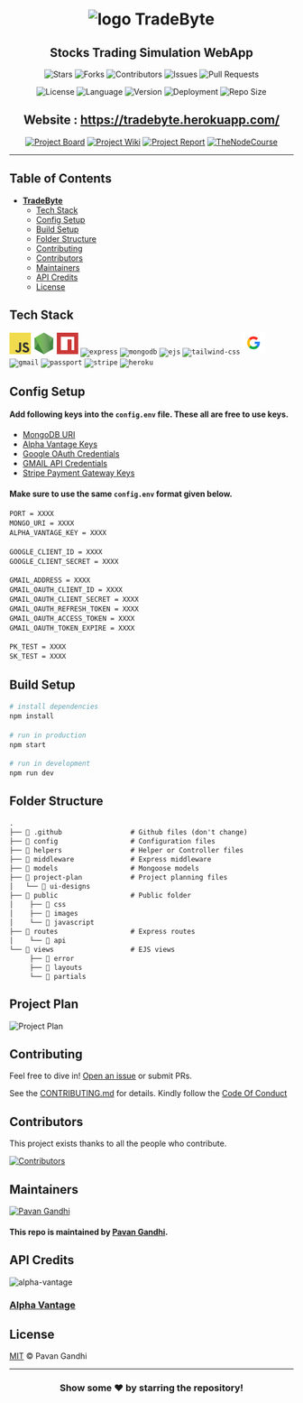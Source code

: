 <div align="center">

# <img src="public/images/TradeByte-Favicon.png" alt="logo" width="30"/> **TradeByte**

## Stocks Trading Simulation WebApp

![Stars](https://img.shields.io/github/stars/iampavangandhi/TradeByte?color=2948ff&label=Stars&style=flat-square) ![Forks](https://img.shields.io/github/forks/iampavangandhi/TradeByte?color=2948ff&label=Forks&style=flat-square) ![Contributors](https://img.shields.io/github/contributors/iampavangandhi/TradeByte?color=2948ff&label=Contributors&style=flat-square) ![Issues](https://img.shields.io/github/issues/iampavangandhi/TradeByte?color=2948ff&label=Issues&style=flat-square) ![Pull Requests](https://img.shields.io/github/issues-pr/iampavangandhi/TradeByte?color=2948ff&label=Pull%20Requests&style=flat-square)

![License](https://img.shields.io/github/license/iampavangandhi/TradeByte?color=2948ff&label=License&style=flat-square) ![Language](https://img.shields.io/github/languages/top/iampavangandhi/TradeByte?color=2948ff&label=Language&style=flat-square) ![Version](https://img.shields.io/github/package-json/v/iampavangandhi/TradeByte?color=2948ff&label=Version&style=flat-square) ![Deployment](https://img.shields.io/github/deployments/iampavangandhi/TradeByte/tradebyte?color=2948ff&label=Deployment&style=flat-square) ![Repo Size](https://img.shields.io/github/repo-size/iampavangandhi/TradeByte?color=2948ff&label=Repo%20Size&style=flat-square)

## Website : https://tradebyte.herokuapp.com/

[![Project Board](https://img.shields.io/badge/-Project%20Board-0e76a8?style=for-the-badge&logo=Github&logoColor=white)](https://github.com/iampavangandhi/TradeByte/projects/1) [![Project Wiki](https://img.shields.io/badge/-Project%20Wiki-283c86?style=for-the-badge&logo=wikipedia&logoColor=white)](https://github.com/iampavangandhi/TradeByte/wiki) [![Project Report](https://img.shields.io/badge/-Project%20Report-3b5998?style=for-the-badge&logo=google-sheets&logoColor=white)](https://docs.google.com/spreadsheets/d/1_vg-F2dk6jWy9jcYlGuKqAnXUX6NwbbnLg9Bmn_Ulrk/edit?usp=sharing) [![TheNodeCourse](https://img.shields.io/badge/-TheNodeCourse-11998e?style=for-the-badge&logo=node.js&logoColor=white)](https://github.com/iampavangandhi/TheNodeCourse)

</div>

---

## Table of Contents

- [**TradeByte**](#img-srcpublicimagestradebyte-faviconpng-width30-tradebyte)
  - [Tech Stack](#tech-stack)
  - [Config Setup](#config-setup)
  - [Build Setup](#build-setup)
  - [Folder Structure](#folder-structure)
  - [Contributing](#contributing)
  - [Contributors](#contributors)
  - [Maintainers](#maintainers)
  - [API Credits](#api-credits)
  - [License](#license)

## Tech Stack

<code><img height="38" src="https://raw.githubusercontent.com/github/explore/80688e429a7d4ef2fca1e82350fe8e3517d3494d/topics/javascript/javascript.png" alt="javascript"></code>
<code><img height="38" src="https://raw.githubusercontent.com/github/explore/80688e429a7d4ef2fca1e82350fe8e3517d3494d/topics/nodejs/nodejs.png" alt="nodejs"></code>
<code><img height="38" src="https://raw.githubusercontent.com/github/explore/80688e429a7d4ef2fca1e82350fe8e3517d3494d/topics/npm/npm.png" alt="npm"></code>
<code><img height="39" src="https://cdn.glitch.com/project-avatar/fa1f1a9a-054c-42b2-93ab-83ec4f40695d.png?2017-09-13T18:38:00.967Z" alt="express"></code>
<code><img height="40" src="https://encrypted-tbn0.gstatic.com/images?q=tbn%3AANd9GcSTTzPAw-55ssm1Im594xYZ9eRQu2JylrkYLg&usqp=CAU" alt="mongodb"></code>
<code><img height="40" src="https://cdn.icon-icons.com/icons2/2148/PNG/512/ejs_icon_132422.png" alt="ejs"></code>
<code><img height="40" src="https://ph-files.imgix.net/108b5bdd-db00-4050-8a20-675ddfc5d99a?auto=format" alt="tailwind-css"></code>
<code><img height="40" src="https://raw.githubusercontent.com/github/explore/80688e429a7d4ef2fca1e82350fe8e3517d3494d/topics/google/google.png" alt="google"></code>
<code><img height="40" src="https://cdn4.iconfinder.com/data/icons/social-media-logos-6/512/112-gmail_email_mail-512.png" alt="gmail"></code>
<code><img height="39" src="https://cdn.glitch.com/project-avatar/0d184ee3-fd8d-4b94-acf4-b4e686e57375.png?2016-11-21T13:18:58.896Z" alt="passport"></code>
<code><img height="39" src="https://cdn.iconscout.com/icon/free/png-256/stripe-2-498440.png" alt="stripe"></code>
<code><img height="38" src="https://encrypted-tbn0.gstatic.com/images?q=tbn%3AANd9GcSCjjrUqDfgOQsyoil76OpCKOnnpmEu71jHFQ&usqp=CAU" alt="heroku"></code>

## Config Setup

#### Add following keys into the `config.env` file. These all are free to use keys.

- [MongoDB URI](https://www.mongodb.com/cloud/atlas)
- [Alpha Vantage Keys](https://www.alphavantage.co/)
- [Google OAuth Credentials](console.developers.google.com/)
- [GMAIL API Credentials](https://www.woolha.com/tutorials/node-js-send-email-using-gmail-with-nodemailer-oauth-2)
- [Stripe Payment Gateway Keys](https://stripe.com/)

#### Make sure to use the same `config.env` format given below.

```bash
PORT = XXXX
MONGO_URI = XXXX
ALPHA_VANTAGE_KEY = XXXX

GOOGLE_CLIENT_ID = XXXX
GOOGLE_CLIENT_SECRET = XXXX

GMAIL_ADDRESS = XXXX
GMAIL_OAUTH_CLIENT_ID = XXXX
GMAIL_OAUTH_CLIENT_SECRET = XXXX
GMAIL_OAUTH_REFRESH_TOKEN = XXXX
GMAIL_OAUTH_ACCESS_TOKEN = XXXX
GMAIL_OAUTH_TOKEN_EXPIRE = XXXX

PK_TEST = XXXX
SK_TEST = XXXX

```

## Build Setup

```bash
# install dependencies
npm install

# run in production
npm start

# run in development
npm run dev
```

## Folder Structure

    .
    ├── 📁 .github                 # Github files (don't change)
    ├── 📁 config                  # Configuration files
    ├── 📁 helpers                 # Helper or Controller files
    ├── 📁 middleware              # Express middleware
    ├── 📁 models                  # Mongoose models
    ├── 📁 project-plan            # Project planning files
    │   └── 📁 ui-designs
    ├── 📁 public                  # Public folder
    │    ├── 📁 css
    │    ├── 📁 images
    │    └── 📁 javascript
    ├── 📁 routes                  # Express routes
    │    └── 📁 api
    └── 📁 views                   # EJS views
         ├── 📁 error
         ├── 📁 layouts
         └── 📁 partials

## Project Plan

![Project Plan](project-plan/TradeByte.jpg)

## Contributing

Feel free to dive in! [Open an issue](https://github.com/iampavangandhi/TradeByte/issues/new) or submit PRs.

See the [CONTRIBUTING.md](CONTRIBUTING.md) for details. Kindly follow the [Code Of Conduct](CODE_OF_CONDUCT.md)

## Contributors

This project exists thanks to all the people who contribute.

[![Contributors](https://readme-contributors.now.sh/iampavangandhi/tradebyte?extension=jpg&width=300&avatarSize=25)](https://github.com/iampavangandhi/TradeByte/graphs/contributors)

## Maintainers

<a href="https://github.con/iampavangandhi"><img src="https://avatars3.githubusercontent.com/u/42767012?s=460&v=4" alt="Pavan Gandhi" width=75/></a>

#### This repo is maintained by [Pavan Gandhi](https://github.con/iampavangandhi).

## API Credits

<img height="40" src="https://miro.medium.com/max/512/1*UCZCB7Vx3EJ9FN-pen4BqQ.png" alt="alpha-vantage">

### [Alpha Vantage](https://www.alphavantage.co/)

## License

[MIT](LICENSE) © Pavan Gandhi

---

<div align="center">

### Show some ❤️ by starring the repository!

</div>
